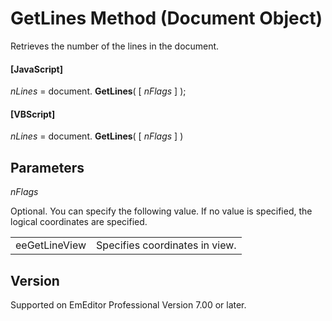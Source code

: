 # GetLines Method (Document Object)

Retrieves the number of the lines in the document.

#### \[JavaScript\]

_nLines_ = document. **GetLines**( \[ _nFlags_ \] );

#### \[VBScript\]

_nLines_ = document. **GetLines**( \[ _nFlags_ \] )

## Parameters

_nFlags_

Optional. You can specify the following value. If no value is specified, the logical coordinates are specified.

|     |     |
| --- | --- |
| eeGetLineView | Specifies coordinates in view. |

## Version

Supported on EmEditor Professional Version 7.00 or later.

